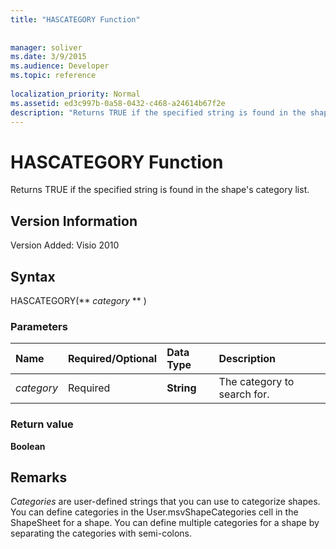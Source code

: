 ```yaml
---
title: "HASCATEGORY Function"
 
 
manager: soliver
ms.date: 3/9/2015
ms.audience: Developer
ms.topic: reference
 
localization_priority: Normal
ms.assetid: ed3c997b-0a58-0432-c468-a24614b67f2e
description: "Returns TRUE if the specified string is found in the shape's category list."
---
```


# HASCATEGORY Function

Returns TRUE if the specified string is found in the shape's category list.
  
## Version Information

Version Added: Visio 2010 
  
## Syntax

HASCATEGORY(** *category* ** ) 
  
### Parameters

|**Name**|**Required/Optional**|**Data Type**|**Description**|
|:-----|:-----|:-----|:-----|
| _category_ <br/> |Required  <br/> |**String** <br/> |The category to search for.  <br/> |
   
### Return value

 **Boolean**
  
## Remarks

 *Categories*  are user-defined strings that you can use to categorize shapes. You can define categories in the User.msvShapeCategories cell in the ShapeSheet for a shape. You can define multiple categories for a shape by separating the categories with semi-colons. 
  

